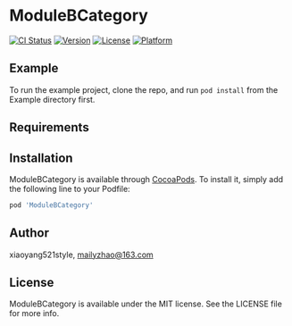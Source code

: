 # ModuleBCategory

[![CI Status](https://img.shields.io/travis/xiaoyang521style/ModuleBCategory.svg?style=flat)](https://travis-ci.org/xiaoyang521style/ModuleBCategory)
[![Version](https://img.shields.io/cocoapods/v/ModuleBCategory.svg?style=flat)](https://cocoapods.org/pods/ModuleBCategory)
[![License](https://img.shields.io/cocoapods/l/ModuleBCategory.svg?style=flat)](https://cocoapods.org/pods/ModuleBCategory)
[![Platform](https://img.shields.io/cocoapods/p/ModuleBCategory.svg?style=flat)](https://cocoapods.org/pods/ModuleBCategory)

## Example

To run the example project, clone the repo, and run `pod install` from the Example directory first.

## Requirements

## Installation

ModuleBCategory is available through [CocoaPods](https://cocoapods.org). To install
it, simply add the following line to your Podfile:

```ruby
pod 'ModuleBCategory'
```

## Author

xiaoyang521style, mailyzhao@163.com

## License

ModuleBCategory is available under the MIT license. See the LICENSE file for more info.
